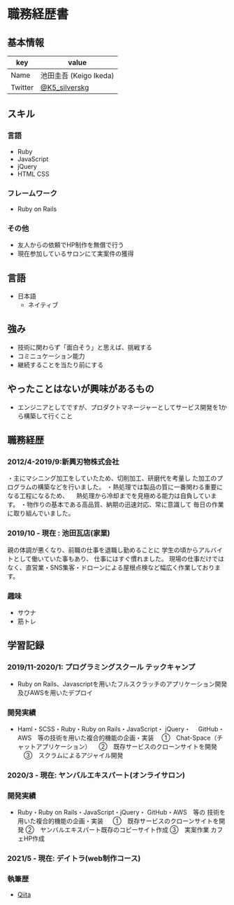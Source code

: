 # 職務経歴書

## 基本情報

|key|value|
|---|-----|
|Name|池田圭吾 (Keigo Ikeda)|
|Twitter|[@K5_silverskg](https://twitter.com/K5_silverskg)|

## スキル
### 言語
- Ruby
- JavaScript
- jQuery
- HTML CSS

### フレームワーク

- Ruby on Rails

### その他

- 友人からの依頼でHP制作を無償で行う
- 現在参加しているサロンにて実案件の獲得

## 言語

- 日本語
  - ネイティブ

## 強み

- 技術に関わらず「面白そう」と思えば、挑戦する
- コミニュケーション能力
- 継続することを当たり前にする

## やったことはないが興味があるもの

- エンジニアとしてですが、プロダクトマネージャーとしてサービス開発を1から構築して行くこと

## 職務経歴
### 2012/4-2019/9:新興刃物株式会社
・主にマシニング加工をしていたため、切削加工、研磨代を考量し   た加工のプログラムの構築などを行いました。
・熱処理では製品の質に一番関わる重要になる工程になるため、
　熱処理から冷却までを見極める能力は自負しています。
・物作りの基本である高品質、納期の迅速対応、常に意識して
  毎日の作業に取り組んでいました。

### 2019/10 - 現在 : 池田瓦店(家業)

親の体調が悪くなり、前職の仕事を退職し勤めることに
学生の頃からアルバイトとして働いていた事もあり、
仕事にはすぐ慣れました。
現場の仕事だけではなく、直営業・SNS集客・ドローンによる屋根点検など幅広く作業しております。

### 趣味
- サウナ
- 筋トレ

## 学習記録
### 2019/11-2020/1: プログラミングスクール テックキャンプ

- Ruby on Rails、Javascriptを用いたフルスクラッチのアプリケーション開発及びAWSを用いたデプロイ

### 開発実績
- Haml・SCSS・Ruby・Ruby on Rails・JavaScript・    jQuery・
　GitHub・AWS　等の技術を用いた複合的機能の企画・実装
　①　Chat-Space（チャットアプリケーション）
　②　既存サービスのクローンサイトを開発
　③　スクラムによるアジャイル開発

### 2020/3 - 現在: ヤンバルエキスパート(オンライサロン)

### 開発実績

- Ruby・Ruby on Rails・JavaScript・jQuery・ GitHub・AWS　等の
技術を用いた複合的機能の企画・実装 　 
①　既存サービスのクローンサイトを開発
②　ヤンバルエキスパート既存のコピーサイト作成
③　実案作業 カフェHP作成

### 2021/5 - 現在: デイトラ(web制作コース)

### 執筆歴
* [Qiita](https://qiita.com/chokichoki_gm)